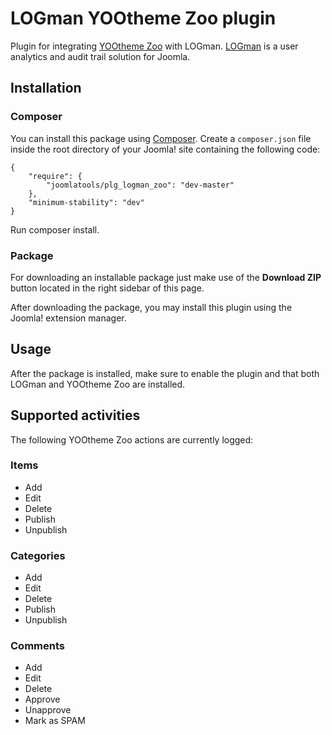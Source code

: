 LOGman YOOtheme Zoo plugin
========================

Plugin for integrating [YOOtheme Zoo](http://yootheme.com/zoo/) with LOGman. [LOGman](http://joomlatools.com/logman) is a user analytics and audit trail solution for Joomla.

## Installation

### Composer

You can install this package using [Composer](https://getcomposer.org/). Create a `composer.json` file inside the root directory of your Joomla! site containing the following code:

```
{
    "require": {        
        "joomlatools/plg_logman_zoo": "dev-master"
    },
    "minimum-stability": "dev"
}
```

Run composer install.

### Package

For downloading an installable package just make use of the **Download ZIP** button located in the right sidebar of this page.

After downloading the package, you may install this plugin using the Joomla! extension manager.

## Usage

After the package is installed, make sure to enable the plugin and that both LOGman and YOOtheme Zoo are installed.

## Supported activities

The following YOOtheme Zoo actions are currently logged:

### Items

* Add
* Edit
* Delete
* Publish
* Unpublish

### Categories

* Add
* Edit
* Delete
* Publish
* Unpublish

### Comments

* Add
* Edit
* Delete
* Approve
* Unapprove
* Mark as SPAM